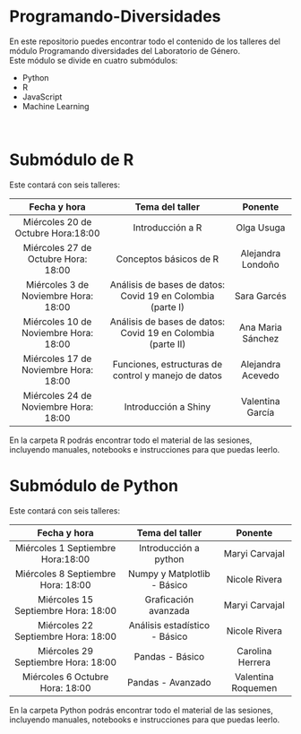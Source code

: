 # Programando-Diversidades
En este repositorio puedes encontrar todo el contenido de los talleres del módulo Programando diversidades del Laboratorio de Género. <br>
Este módulo se divide en cuatro submódulos: <br>
* Python
* R
* JavaScript
* Machine Learning <br>
<br>

# Submódulo de R
Este contará con seis talleres: <br>

|              Fecha y hora             |        Tema del taller        |       Ponente      |
|:-------------------------------------:|:-----------------------------:|:------------------:|
|   Miércoles 20 de Octubre Hora:18:00  |        Introducción a R       |     Olga Usuga     |
|   Miércoles 27 de Octubre Hora: 18:00 |     Conceptos básicos de R    | Alejandra Londoño  |
|  Miércoles 3 de Noviembre Hora: 18:00 |Análisis de bases de datos: Covid 19 en Colombia (parte I)|   Sara Garcés   |
| Miércoles 10 de Noviembre Hora: 18:00  |Análisis de bases de datos: Covid 19 en Colombia (parte II)|    Ana Maria Sánchez  |
|  Miércoles 17 de Noviembre Hora: 18:00 | Funciones, estructuras de control y manejo de datos | Alejandra Acevedo  |
|    Miércoles 24 de Noviembre Hora: 18:00   |      Introducción a Shiny      | Valentina García |

En la carpeta R podrás encontrar todo el material de las sesiones, incluyendo manuales, notebooks e instrucciones para que puedas leerlo.



# Submódulo de Python 
Este contará con seis talleres: <br>

|              Fecha y hora             |        Tema del taller        |       Ponente      |
|:-------------------------------------:|:-----------------------------:|:------------------:|
|   Miércoles 1 Septiembre Hora:18:00   |     Introducción a python     |   Maryi Carvajal   |
|   Miércoles 8 Septiembre Hora: 18:00  |  Numpy y Matplotlib - Básico  |    Nicole Rivera   |
|  Miércoles 15 Septiembre  Hora: 18:00 |      Graficación avanzada     |   Maryi Carvajal   |
| Miércoles 22 Septiembre  Hora: 18:00  | Análisis estadístico - Básico |    Nicole Rivera   |
|  Miércoles 29 Septiembre  Hora: 18:00 |        Pandas - Básico        |  Carolina Herrera  |
|    Miércoles 6 Octubre  Hora: 18:00   |       Pandas - Avanzado       | Valentina Roquemen |

En la carpeta Python podrás encontrar todo el material de las sesiones, incluyendo manuales, notebooks e instrucciones para que puedas leerlo.
